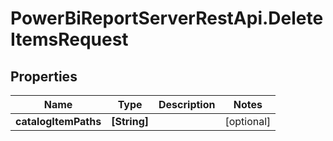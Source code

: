 # PowerBiReportServerRestApi.DeleteItemsRequest

## Properties
Name | Type | Description | Notes
------------ | ------------- | ------------- | -------------
**catalogItemPaths** | **[String]** |  | [optional] 


